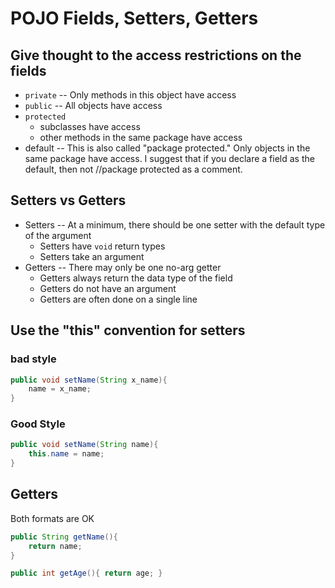 # POJO Fields, Setters, Getters

## Give thought to the access restrictions on the fields

- `private` -- Only methods in this object have access
- `public`  -- All objects have access
- `protected`
  - subclasses have access
  - other methods in the same package have access
- default -- This is also called "package protected."  Only objects in the same package have access.  I suggest that if you declare a field as the default, then not //package protected as a comment.

## Setters vs Getters
- Setters -- At a minimum, there should be one setter with the default type of the argument
  - Setters have `void` return types
  - Setters take an argument
- Getters -- There may only be one no-arg getter
  - Getters always return the data type of the field
  - Getters do not have an argument
  - Getters are often done on a single line

## Use the "this" convention for setters

### bad style
   
```java
public void setName(String x_name){
    name = x_name;
}
```

### Good Style

```java
public void setName(String name){
    this.name = name;
}
```

## Getters

Both formats are OK

```java
public String getName(){
    return name;
}

public int getAge(){ return age; }
```
